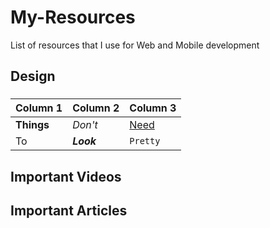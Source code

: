# My-Resources
List of resources that I use for Web and Mobile development 

## Design
### 
Column 1 | Column 2 | Column 3
--- | --- | ---
**Things** | _Don't_ | [Need](http://makeuseof.com)
To | *__Look__* | `Pretty`

## Important Videos

## Important Articles
